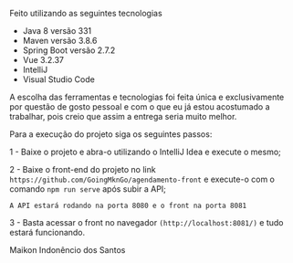 Feito utilizando as seguintes tecnologias 
- Java 8 versão 331
- Maven versão 3.8.6
- Spring Boot versão 2.7.2
- Vue 3.2.37
- IntelliJ
- Visual Studio Code

A escolha das ferramentas e tecnologias foi feita única e exclusivamente por questão de gosto pessoal e com o que eu já estou acostumado a trabalhar, pois creio que assim a entrega seria muito melhor.

Para a execução do projeto siga os seguintes passos:

1 - Baixe o projeto e abra-o utilizando o IntelliJ Idea e execute o mesmo;

2 - Baixe o front-end do projeto no link `https://github.com/GoingMknGo/agendamento-front` e execute-o com o comando `npm run serve` após subir a API;

`A API estará rodando na porta 8080 e o front na porta 8081`

3 - Basta acessar o front no navegador `(http://localhost:8081/)` e tudo estará funcionando.

Maikon Indonêncio dos Santos